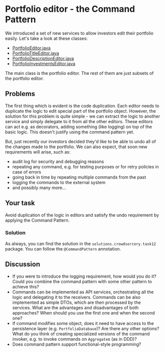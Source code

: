 # Portfolio editor - the Command Pattern

We introduced a set of new services to allow investors edit their portfolio easily. Let's take a look at these classes:
- [PortfolioEditor.java](..%2Fsrc%2Fmain%2Fjava%2Fpl%2Fwojtyna%2Ftrainings%2Fdesignpatterns%2Fproblems%2Fcrowdsorcery%2Ftask12%2Fservices%2FPortfolioEditor.java)
- [PortfolioTitleEditor.java](..%2Fsrc%2Fmain%2Fjava%2Fpl%2Fwojtyna%2Ftrainings%2Fdesignpatterns%2Fproblems%2Fcrowdsorcery%2Ftask12%2Fservices%2FPortfolioTitleEditor.java)
- [PortfolioDescriptionEditor.java](..%2Fsrc%2Fmain%2Fjava%2Fpl%2Fwojtyna%2Ftrainings%2Fdesignpatterns%2Fproblems%2Fcrowdsorcery%2Ftask12%2Fservices%2FPortfolioDescriptionEditor.java) 
- [PortfolioInvestmentsEditor.java](..%2Fsrc%2Fmain%2Fjava%2Fpl%2Fwojtyna%2Ftrainings%2Fdesignpatterns%2Fproblems%2Fcrowdsorcery%2Ftask12%2Fservices%2FPortfolioInvestmentsEditor.java)

The main class is the portfolio editor. The rest of them are just subsets of the portfolio editor.

## Problems
The first thing which is evident is the code duplication. Each editor needs to duplicate the logic to edit special part of the portfolio object. However, the solution for this problem is quite simple - we can extract the logic to another service and simply delegate to it from all the other editors. These editors can act e.g. as decorators, adding something (like logging) on top of the basic logic. This doesn't justify using the command pattern yet.

But, just recently our investors decided they'd like to be able to undo all of the changes made to the portfolio. We can also expect, that soon new requirements will arise, such as:

- audit log for security and debugging reasons
- repeating any command, e.g. for testing purposes or for retry policies in case of errors
- going back in time by repeating multiple commands from the past
- logging the commands to the external system
- and possibly many more...

## Your task
Avoid duplication of the logic in editors and satisfy the undo requirement by applying the Command Pattern.

### Solution
As always, you can find the solution in the `solutions.crowdsorcery.task12` package. You can follow the `@CommandPattern` annotation.

## Discussion
- If you were to introduce the logging requirement, how would you do it? Could you combine the command pattern with some other pattern to achieve this?
- Commands can be implemented as API services, orchestrating all the logic and delegating it to the receivers. Commands can be also implemented as simple DTOs, which are then processed by the services. What are the advantages and disadvantages of both approaches? When should you use the first one and when the second one?
- If command modifies some object, does it need to have access to the persistence layer (e.g. `PortfolioDatabase`)? Are there any other options? What do you think of creating specialized versions of the command invoker, e.g. to invoke commands on `Aggregate`s (as in DDD)?
- Does command pattern support functional-style programming?